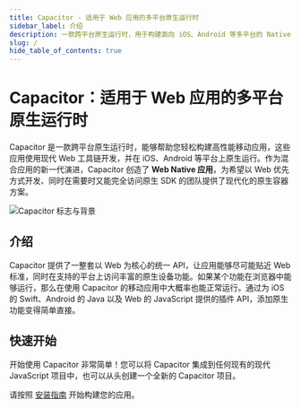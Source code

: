 ```yaml
---
title: Capacitor - 适用于 Web 应用的多平台原生运行时
sidebar_label: 介绍
description: 一款跨平台原生运行时，用于构建面向 iOS、Android 等多平台的 Native Progressive Web Apps
slug: /
hide_table_of_contents: true
---
```


# Capacitor：适用于 Web 应用的多平台原生运行时

Capacitor 是一款跨平台原生运行时，能够帮助您轻松构建高性能移动应用，这些应用使用现代 Web 工具链开发，并在 iOS、Android 等平台上原生运行。作为混合应用的新一代演进，Capacitor 创造了 **Web Native 应用**，为希望以 Web 优先方式开发、同时在需要时又能完全访问原生 SDK 的团队提供了现代化的原生容器方案。

![Capacitor 标志与背景](/img/v4/docs/capacitor-index.png)

## 介绍

Capacitor 提供了一整套以 Web 为核心的统一 API，让应用能够尽可能贴近 Web 标准，同时在支持的平台上访问丰富的原生设备功能。如果某个功能在浏览器中能够运行，那么在使用 Capacitor 的移动应用中大概率也能正常运行。通过为 iOS 的 Swift、Android 的 Java 以及 Web 的 JavaScript 提供的插件 API，添加原生功能变得简单直接。

## 快速开始

开始使用 Capacitor 非常简单！您可以将 Capacitor 集成到任何现有的现代 JavaScript 项目中，也可以从头创建一个全新的 Capacitor 项目。

请按照 [安装指南](/main/getting-started/installation.md) 开始构建您的应用。